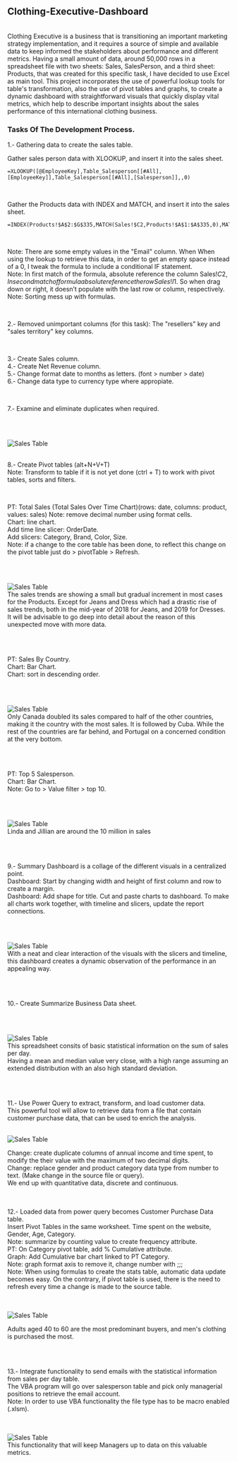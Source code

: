 ## Clothing-Executive-Dashboard
<br>
Clothing Executive is a business that is transitioning an important marketing strategy implementation, and it requires a source of simple and available data to keep informed the stakeholders about performance and different metrics. Having a small amount of data, around 50,000 rows in a  spreadsheet file with two sheets: Sales, SalesPerson, and a third sheet: Products, that was created for this specific task, I have decided to use Excel as main tool.
This project incorporates the use of powerful lookup tools for table's transformation, also the use of pivot tables and graphs, to create a dynamic dashboard with straightforward visuals that quickly display vital metrics, which help to describe important insights about the sales performance of this international clothing business.
<br>

### Tasks Of The Development Process.

1.- Gathering data to create the sales table.
<br>

Gather sales person data with XLOOKUP, and insert it into the sales sheet.<br>
  
    =XLOOKUP([@EmployeeKey],Table_Salesperson[[#All],[EmployeeKey]],Table_Salesperson[[#All],[Salesperson]],,0)

<br>

Gather the Products data with INDEX and MATCH, and insert it into the sales sheet.<br>

    =INDEX(Products!$A$2:$G$335,MATCH(Sales!$C2,Products!$A$1:$A$335,0),MATCH(Sales!I$1,Products!$A$1:$G$1,0))

<br>

Note: There are some empty values in the "Email" column. When When using the lookup to retrieve this data, in order to get an empty space instead of a 0, I tweak the formula to include a conditional IF statement.<br>
Note: In first match of the formula, absolute reference the column Sales!$C2, In second match of formula absolute reference the row Sales!I$1. So when drag down or right, it doesn’t populate with the last row or column, respectively.<br>
Note: Sorting mess up with formulas.<br>

<br>

2.- Removed unimportant columns (for this task): The "resellers" key and "sales territory" key columns.

<br>

3.- Create Sales column.<br>
4.- Create Net Revenue column.<br>
5.- Change format date to months as letters. (font > number > date)<br>
6.- Change data type to currency type where appropiate.<br>

<br>

7.- Examine and eliminate duplicates when required.

<br>
<br>

![Sales Table](/images/CED_SalesX.png)
<br>
<br>

8.- Create Pivot tables (alt+N+V+T)<br>
Note: Transform to table if it is not yet done (ctrl + T) to work with pivot tables, sorts and filters.<br>

<br>

PT: Total Sales (Total Sales Over Time Chart)(rows: date, columns: product, values: sales)
Note: remove decimal number using format cells.<br>
Chart: line chart.<br>
Add time line slicer: OrderDate.<br>
Add slicers: Category, Brand, Color, Size.<br>
Note: if a change to the core table has been done, to reflect this change on the pivot table just do > pivotTable > Refresh.<br>

<br>
<br>

![Sales Table](/images/CED_TSalesPT.png)
<br>
The sales trends are showing a small but gradual increment in most cases for the Products. Except for Jeans and Dress which had a drastic rise of sales trends, both in the mid-year of 2018 for Jeans, and 2019 for Dresses. It will be advisable to go deep into detail about the reason of this unexpected move with more data.

<br>
<br>

PT: Sales By Country.<br>
Chart: Bar Chart.<br>
Chart: sort in descending order.<br>

<br>
<br>

![Sales Table](/images/CED_SCountry_PT.png)
<br>
Only Canada doubled its sales compared to half of the other countries, making it the country with the most sales. It is followed by Cuba. While the rest of the countries are far behind, and Portugal on a concerned condition at the very bottom.

<br>
<br>

PT: Top 5 Salesperson.<br>
Chart: Bar Chart.<br>
Note: Go to > Value filter > top 10.<br>

<br>
<br>

![Sales Table](/images/CED_T5_PT.png)
<br>
Linda and Jillian are around the 10 million in sales

<br>
<br>

9.- Summary Dashboard is a collage of the different visuals in a centralized point.<br>
Dashboard: Start by changing width and height of first column and row to create a margin.<br>
Dashboard: Add shape for title. Cut and paste charts to dashboard. To make all charts work together, with timeline and slicers, update the report connections.<br>

<br>
<br>

![Sales Table](/images/CED_DashboardX.png)
<br>
With a neat and clear interaction of the visuals with the slicers and timeline, this dashboard creates a dynamic observation of the performance in an appealing way.

<br>
<br>

10.- Create Summarize Business Data sheet.<br>

<br>
<br>

![Sales Table](/images/CED_SBData.png)
<br>
This spreadsheet consits of basic statistical information on the sum of sales per day.<br>
Having a mean and median value very close, with a high range assuming an extended distribution with an also high standard deviation.

<br>
<br>

11.- Use Power Query to extract, transform, and load customer data.<br>
This powerful tool will allow to retrieve data from a file that contain customer purchase data, that can be used to enrich the analysis.
<br>
<br>

![Sales Table](/images/CED_PowerQuery.png)
<br>

Change: create duplicate columns of annual income and time spent, to modify the their value with the maximum of two decimal digits.<br>
Change: replace gender and product category data type from number to text. (Make change in the source file or query).<br>
We end up with quantitative data, discrete and continuous.<br>
<br>
<br>



12.- Loaded data from power query becomes Customer Purchase Data table.<br>
Insert Pivot Tables in the same worksheet. Time spent on the website, Gender, Age, Category. <br>
Note: summarize by counting value to create frequency attribute.<br>
PT: On Category pivot table, add % Cumulative attribute.<br>
Graph: Add Cumulative bar chart linked to PT Category.<br>
Note: graph format axis to remove it, change number with ;;;<br>
Note: When using formulas to create the stats table, automatic data update becomes easy. On the contrary, if pivot table is used, there is the need to refresh every time a change is made to the source table.<br>
<br>
<br>

![Sales Table](/images/CED_CustomerInfo_Stats.png)
<br>

Adults aged 40 to 60 are the most predominant buyers, and men's clothing is purchased the most.

<br>
<br>


13.- Integrate functionality to send emails with the statistical information from sales per day table.<br>
The VBA program will go over salesperson table and pick only managerial positions to retrieve the email account.<br>
Note: In order to use VBA functionality the file type has to be macro enabled (.xlsm).<br>
<br>
<br>


![Sales Table](/images/CED_VBA_Email.png)
<br>
This functionality that will keep Managers up to data on this valuable metrics.



<br>
<br>





